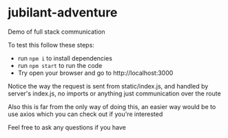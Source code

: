 # jubilant-adventure
Demo of full stack communication

To test this follow these steps:
* run `npm i` to install dependencies
* run `npm start` to run the code
* Try open your browser and go to http://localhost:3000

Notice the way the request is sent from static/index.js, and handled by server's index.js,
no imports or anything just communication over the route

Also this is far from the only way of doing this, an easier way would be to use axios which
you can check out if you're interested

Feel free to ask any questions if you have
